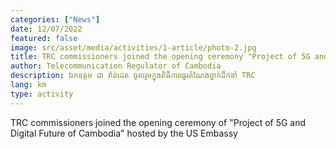 ```yaml
---
categories: ["News"]
date: 12/07/2022
featured: false
image: src/asset/media/activities/1-article/photo-2.jpg
title: TRC commissioners joined the opening ceremony "Project of 5G and Digital Future of Cambodia" hosted by the US Embassy
author: Telecommunication Regulator of Cambodia
description: ឯកឧត្តម ជា វ៉ាន់ដេត ចូលរួមក្នុងពិធីការផ្ទេរតំណែងថ្នាក់ដឹកនាំ TRC
lang: km
type: activity
---
```

TRC commissioners joined the opening ceremony of "Project of 5G and
 Digital Future of Cambodia" hosted by the US Embassy

